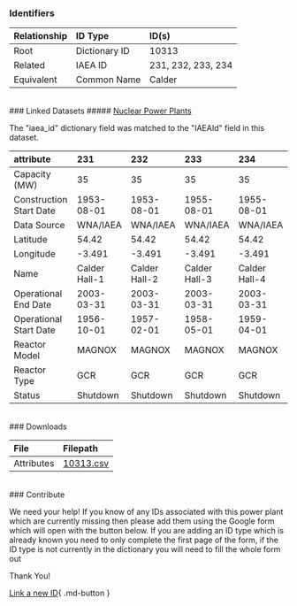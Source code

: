 ### Identifiers

| Relationship   | ID Type       | ID(s)              |
|:---------------|:--------------|:-------------------|
| Root           | Dictionary ID | 10313              |
| Related        | IAEA ID       | 231, 232, 233, 234 |
| Equivalent     | Common Name   | Calder             |

<br>
### Linked Datasets
##### <a href="https://osuked.github.io/Power-Station-Dictionary/datasets/nuclear-power-plants">Nuclear Power Plants</a>



The "iaea_id" dictionary field was matched to the "IAEAId" field in this dataset.

| attribute               | 231           | 232           | 233           | 234           |
|:------------------------|:--------------|:--------------|:--------------|:--------------|
| Capacity (MW)           | 35            | 35            | 35            | 35            |
| Construction Start Date | 1953-08-01    | 1953-08-01    | 1955-08-01    | 1955-08-01    |
| Data Source             | WNA/IAEA      | WNA/IAEA      | WNA/IAEA      | WNA/IAEA      |
| Latitude                | 54.42         | 54.42         | 54.42         | 54.42         |
| Longitude               | -3.491        | -3.491        | -3.491        | -3.491        |
| Name                    | Calder Hall-1 | Calder Hall-2 | Calder Hall-3 | Calder Hall-4 |
| Operational End Date    | 2003-03-31    | 2003-03-31    | 2003-03-31    | 2003-03-31    |
| Operational Start Date  | 1956-10-01    | 1957-02-01    | 1958-05-01    | 1959-04-01    |
| Reactor Model           | MAGNOX        | MAGNOX        | MAGNOX        | MAGNOX        |
| Reactor Type            | GCR           | GCR           | GCR           | GCR           |
| Status                  | Shutdown      | Shutdown      | Shutdown      | Shutdown      |


<br>
### Downloads


| File       | Filepath                                                                              |
|:-----------|:--------------------------------------------------------------------------------------|
| Attributes | [10313.csv](https://osuked.github.io/Power-Station-Dictionary/object_attrs/10313.csv) |


<br>
### Contribute

We need your help! If you know of any IDs associated with this power plant which are currently missing then please add them using the Google form which will open with the button below. If you are adding an ID type which is already known you need to only complete the first page of the form, if the ID type is not currently in the dictionary you will need to fill the whole form out

Thank You!

[Link a new ID](https://docs.google.com/forms/d/e/1FAIpQLSc5jRsQ7NgiLLXbwo9PUdwTQyuqbRwThltG56-o6NVSe7E_nw/viewform?usp=pp_url&entry.251912331=10313){ .md-button }
